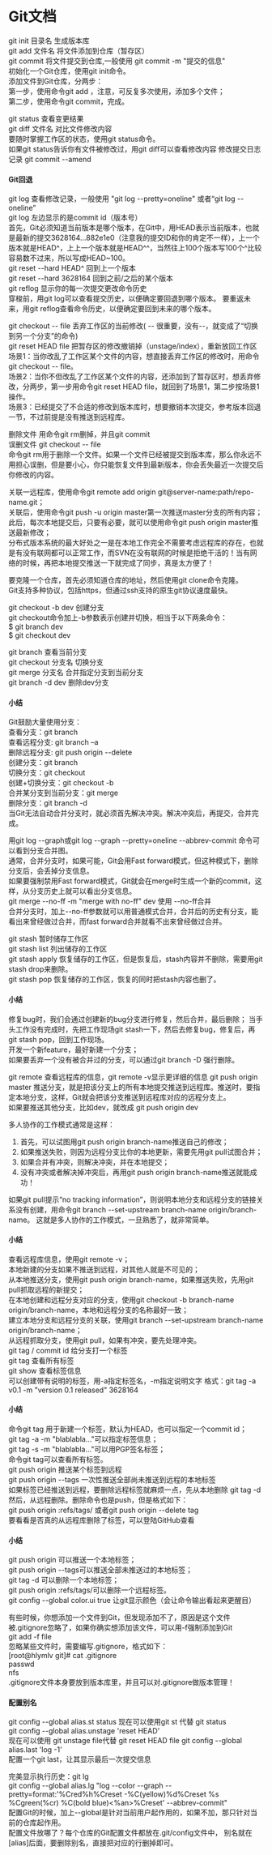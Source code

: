 # Git文档
git init 目录名    生成版本库  
git add  文件名    将文件添加到仓库（暂存区）  
git commit   将文件提交到仓库,一般使用 git commit -m "提交的信息"  
初始化一个Git仓库，使用git init命令。  
添加文件到Git仓库，分两步：  
第一步，使用命令git add <file>，注意，可反复多次使用，添加多个文件；  
第二步，使用命令git commit，完成。  

git status  查看变更结果  
git diff 文件名  对比文件修改内容  
要随时掌握工作区的状态，使用git status命令。  
如果git status告诉你有文件被修改过，用git diff可以查看修改内容
修改提交日志记录  git commit --amend   

#### Git回退
git log 查看修改记录，一般使用 "git log --pretty=oneline" 或者“git  log --oneline”  
git log 左边显示的是commit id（版本号）  
首先，Git必须知道当前版本是哪个版本，在Git中，用HEAD表示当前版本，也就是最新的提交3628164...882e1e0（注意我的提交ID和你的肯定不一样），上一个版本就是HEAD^，上上一个版本就是HEAD^^，当然往上100个版本写100个^比较容易数不过来，所以写成HEAD~100。  
git reset --hard HEAD^  回到上一个版本  
git reset --hard 3628164 回到之前/之后的某个版本  
git reflog  显示你的每一次提交更改命令历史  
穿梭前，用git log可以查看提交历史，以便确定要回退到哪个版本。
要重返未来，用git reflog查看命令历史，以便确定要回到未来的哪个版本。  

git checkout  -- file  丢弃工作区的当前修改(  -- 很重要，没有--，就变成了“切换到另一个分支”的命令)  
git reset HEAD file  把暂存区的修改撤销掉（unstage/index），重新放回工作区  
场景1：当你改乱了工作区某个文件的内容，想直接丢弃工作区的修改时，用命令git checkout -- file。  
场景2：当你不但改乱了工作区某个文件的内容，还添加到了暂存区时，想丢弃修改，分两步，第一步用命令git reset HEAD file，就回到了场景1，第二步按场景1操作。  
场景3：已经提交了不合适的修改到版本库时，想要撤销本次提交，参考版本回退一节，不过前提是没有推送到远程库。  

删除文件   用命令git rm删掉，并且git commit   
误删文件   git checkout  -- file  
命令git rm用于删除一个文件。如果一个文件已经被提交到版本库，那么你永远不用担心误删，但是要小心，你只能恢复文件到最新版本，你会丢失最近一次提交后你修改的内容。  

关联一远程库，使用命令git remote add origin git@server-name:path/repo-name.git；  
关联后，使用命令git push -u origin master第一次推送master分支的所有内容；  
此后，每次本地提交后，只要有必要，就可以使用命令git push origin master推送最新修改；  
分布式版本系统的最大好处之一是在本地工作完全不需要考虑远程库的存在，也就是有没有联网都可以正常工作，而SVN在没有联网的时候是拒绝干活的！当有网络的时候，再把本地提交推送一下就完成了同步，真是太方便了！  

要克隆一个仓库，首先必须知道仓库的地址，然后使用git clone命令克隆。  
Git支持多种协议，包括https，但通过ssh支持的原生git协议速度最快。  

git checkout -b dev   创建分支  
git checkout命令加上-b参数表示创建并切换，相当于以下两条命令：  
$ git branch dev  
$ git checkout dev  

git branch    查看当前分支  
git checkout  分支名    切换分支  
git merge  分支名   合并指定分支到当前分支  
git branch -d dev   删除dev分支  

#### 小结
Git鼓励大量使用分支：  
查看分支：git branch  
查看远程分支: git branch –a  
删除远程分支: git push origin --delete <branchName>  
创建分支：git branch <name>  
切换分支：git checkout <name>  
创建+切换分支：git checkout -b <name>  
合并某分支到当前分支：git merge <name>  
删除分支：git branch -d <name>  
当Git无法自动合并分支时，就必须首先解决冲突。解决冲突后，再提交，合并完成。  
  
  
用git log --graph或git log --graph --pretty=oneline  --abbrev-commit 命令可以看到分支合并图。  
通常，合并分支时，如果可能，Git会用Fast forward模式，但这种模式下，删除分支后，会丢掉分支信息。  
如果要强制禁用Fast forward模式，Git就会在merge时生成一个新的commit，这样，从分支历史上就可以看出分支信息。  
git merge --no-ff -m "merge with no-ff" dev  使用 --no-ff合并  
合并分支时，加上--no-ff参数就可以用普通模式合并，合并后的历史有分支，能看出来曾经做过合并，而fast forward合并就看不出来曾经做过合并。    

git stash  暂时储存工作区  
git stash list 列出储存的工作区  
git stash apply  恢复储存的工作区，但是恢复后，stash内容并不删除，需要用git stash drop来删除。  
git stash pop  恢复储存的工作区，恢复的同时把stash内容也删了。  

#### 小结
修复bug时，我们会通过创建新的bug分支进行修复，然后合并，最后删除；
当手头工作没有完成时，先把工作现场git stash一下，然后去修复bug，修复后，再git stash pop，回到工作现场。  
开发一个新feature，最好新建一个分支；  
如果要丢弃一个没有被合并过的分支，可以通过git branch -D <name> 强行删除。  

git remote  查看远程库的信息，git remote -v显示更详细的信息
git push origin master  推送分支，就是把该分支上的所有本地提交推送到远程库。推送时，要指定本地分支，这样，Git就会把该分支推送到远程库对应的远程分支上。  
如果要推送其他分支，比如dev，就改成 git push origin dev   

多人协作的工作模式通常是这样：  
1.	首先，可以试图用git push origin branch-name推送自己的修改；  
2.	如果推送失败，则因为远程分支比你的本地更新，需要先用git pull试图合并；  
3.	如果合并有冲突，则解决冲突，并在本地提交；  
4.	没有冲突或者解决掉冲突后，再用git push origin branch-name推送就能成功！  
 
 
如果git pull提示“no tracking information”，则说明本地分支和远程分支的链接关系没有创建，用命令git branch --set-upstream branch-name origin/branch-name。
这就是多人协作的工作模式，一旦熟悉了，就非常简单。

#### 小结
查看远程库信息，使用git remote -v；  
本地新建的分支如果不推送到远程，对其他人就是不可见的；  
从本地推送分支，使用git push origin branch-name，如果推送失败，先用git pull抓取远程的新提交；  
在本地创建和远程分支对应的分支，使用git checkout -b branch-name origin/branch-name，本地和远程分支的名称最好一致；  
建立本地分支和远程分支的关联，使用git branch --set-upstream branch-name origin/branch-name；  
从远程抓取分支，使用git pull，如果有冲突，要先处理冲突。  
git tag <name>/ commit id  给分支打一个标签  
git tag    查看所有标签  
git show <tagname>   查看标签信息  
可以创建带有说明的标签，用-a指定标签名，-m指定说明文字
格式：git tag -a v0.1 -m "version 0.1 released" 3628164  

#### 小结
命令git tag <name>用于新建一个标签，默认为HEAD，也可以指定一个commit id；  
git tag -a <tagname> -m "blablabla..."可以指定标签信息；  
git tag -s <tagname> -m "blablabla..."可以用PGP签名标签；  
命令git tag可以查看所有标签。  
git push origin <tagname>  推送某个标签到远程  
git push origin --tags   一次性推送全部尚未推送到远程的本地标签  
如果标签已经推送到远程，要删除远程标签就麻烦一点，先从本地删除
git tag -d <tagname>  
然后，从远程删除。删除命令也是push，但是格式如下：  
git push origin :refs/tags/<tagname> 或者git push origin --delete tag <tagname>  
要看看是否真的从远程库删除了标签，可以登陆GitHub查看  

#### 小结
git push origin <tagname>可以推送一个本地标签；  
git push origin --tags可以推送全部未推送过的本地标签；  
git tag -d <tagname>可以删除一个本地标签；  
git push origin :refs/tags/<tagname>可以删除一个远程标签。  
git config --global color.ui true  让git显示颜色（会让命令输出看起来更醒目）  

有些时候，你想添加一个文件到Git，但发现添加不了，原因是这个文件被.gitignore忽略了，如果你确实想添加该文件，可以用-f强制添加到Git   
git add -f  file  
忽略某些文件时，需要编写.gitignore，格式如下：  
[root@hlymlv git]# cat .gitignore  
passwd  
nfs  
.gitignore文件本身要放到版本库里，并且可以对.gitignore做版本管理！  


#### 配置别名  
git config --global alias.st status  现在可以使用git st 代替 git status  
git config --global alias.unstage  'reset HEAD'  
现在可以使用 git unstage  file代替 git reset HEAD file
git config --global alias.last 'log -1'  
配置一个git last，让其显示最后一次提交信息  
  
完美显示执行历史：git  lg  
git config --global alias.lg "log --color --graph --pretty=format:'%Cred%h%Creset -%C(yellow)%d%Creset %s %Cgreen(%cr) %C(bold blue)<%an>%Creset' --abbrev-commit"  
配置Git的时候，加上--global是针对当前用户起作用的，如果不加，那只针对当前的仓库起作用。  
配置文件放哪了？每个仓库的Git配置文件都放在.git/config文件中， 别名就在[alias]后面，要删除别名，直接把对应的行删掉即可。